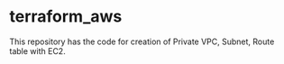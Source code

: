 # terraform_aws
This repository has the code for creation of Private VPC, Subnet, Route table with EC2. 
